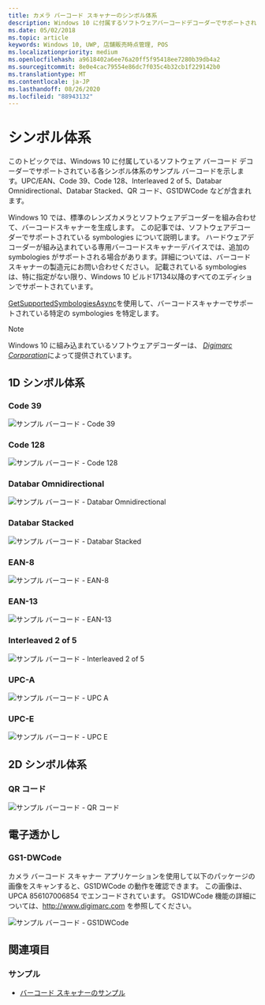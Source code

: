 ```yaml
---
title: カメラ バーコード スキャナーのシンボル体系
description: Windows 10 に付属するソフトウェアバーコードデコーダーでサポートされている各 symbologies のサンプルバーコードを表示します。
ms.date: 05/02/2018
ms.topic: article
keywords: Windows 10, UWP, 店舗販売時点管理, POS
ms.localizationpriority: medium
ms.openlocfilehash: a9618402a6ee76a20ff5f95418ee7280b39db4a2
ms.sourcegitcommit: 8e0e4cac79554e86dc7f035c4b32cb1f229142b0
ms.translationtype: MT
ms.contentlocale: ja-JP
ms.lasthandoff: 08/26/2020
ms.locfileid: "88943132"
---
```

# <a name="symbologies"></a>シンボル体系

このトピックでは、Windows 10 に付属しているソフトウェア バーコード デコーダーでサポートされている各シンボル体系のサンプル バーコードを示します。UPC/EAN、Code 39、Code 128、Interleaved 2 of 5、Databar Omnidirectional、Databar Stacked、QR コード、GS1DWCode などが含まれます。

Windows 10 では、標準のレンズカメラとソフトウェアデコーダーを組み合わせて、バーコードスキャナーを生成します。 この記事では、ソフトウェアデコーダーでサポートされている symbologies について説明します。 ハードウェアデコーダーが組み込まれている専用バーコードスキャナーデバイスでは、追加の symbologies がサポートされる場合があります。詳細については、バーコードスキャナーの製造元にお問い合わせください。 記載されている symbologies は、特に指定がない限り、Windows 10 ビルド17134以降のすべてのエディションでサポートされています。

[GetSupportedSymbologiesAsync](/uwp/api/windows.devices.pointofservice.barcodescanner.getsupportedsymbologiesasync)を使用して、バーコードスキャナーでサポートされている特定の symbologies を特定します。

> [!NOTE]
> Windows 10 に組み込まれているソフトウェアデコーダーは、 [*Digimarc Corporation*](https://www.digimarc.com/)によって提供されています。

## <a name="1d-symbologies"></a>1D シンボル体系

### <a name="code-39"></a>Code 39
![サンプル バーコード - Code 39](images/pos/sample-barcode-code39.png)

### <a name="code-128"></a>Code 128
![サンプル バーコード - Code 128](images/pos/sample-barcode-code128.png)

### <a name="databar-omnidirectional"></a>Databar Omnidirectional
![サンプル バーコード - Databar Omnidirectional](images/pos/sample-barcode-databar-omnidirectional.png) 
### <a name="databar-stacked"></a>Databar Stacked
![サンプル バーコード - Databar Stacked](images/pos/sample-barcode-databar-stacked.png)

### <a name="ean-8"></a>EAN-8
![サンプル バーコード - EAN-8](images/pos/sample-barcode-ean8.png)

### <a name="ean-13"></a>EAN-13
![サンプル バーコード - EAN-13](images/pos/sample-barcode-ean13.png)

### <a name="interleaved-2-of-5"></a>Interleaved 2 of 5
![サンプル バーコード - Interleaved 2 of 5](images/pos/sample-barcode-interleaved-2-of-5.png)

### <a name="upc-a"></a>UPC-A
![サンプル バーコード - UPC A](images/pos/sample-barcode-upca.png)

### <a name="upc-e"></a>UPC-E
![サンプル バーコード - UPC E](images/pos/sample-barcode-upce.png)

## <a name="2d-symbologies"></a>2D シンボル体系
### <a name="qr-code"></a>QR コード
![サンプル バーコード - QR コード](images/pos/sample-barcode-qrcode.png)

## <a name="digital-watermark"></a>電子透かし
### <a name="gs1-dwcode"></a>GS1-DWCode

カメラ バーコード スキャナー アプリケーションを使用して以下のパッケージの画像をスキャンすると、GS1DWCode の動作を確認できます。  この画像は、UPCA 856107006854 でエンコードされています。  GS1DWCode 機能の詳細については、http://www.digimarc.com を参照してください。

![サンプル バーコード - GS1DWCode](images/pos/Rice-Box-V7.jpg)

## <a name="see-also"></a>関連項目

### <a name="samples"></a>サンプル

- [バーコード スキャナーのサンプル](https://github.com/microsoft/Windows-universal-samples/tree/master/Samples/BarcodeScanner)
